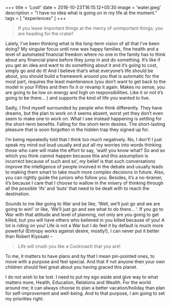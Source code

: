 +++
title = 'Lost!'
date = 2018-10-23T16:15:12+05:30
image = 'water.jpeg'
description = "I have no idea what is going on in my life at the moment."
tags = [
    "experiences"
]
+++

> If you leave Important things at the mercy of unimportant things; you are heading for the crater!

Lately, I’ve been thinking what is the long-term vision of all that I’ve been doing? My singular focus until now was happy families, fine health and a level of automated financial freedom where no one in the family has to think about any financial plans before they jump in and do something. It’s like if you get an idea and want to do something about it and it’s going to cost, simply go and do it! And I believe that’s what everyone’s life should be about, you should build a framework around you that is automatic for the most part, requires the least maintenance (you don’t want to get back to the model in your Fifties and then fix it or revamp it again. Makes no sense, you are going to be low on energy and high on responsibilities. Like it or not it’s going to be there… ) and supports the kind of life you wanted to live.

Sadly, I find myself surrounded by people who think differently. They have dreams, but the plan to work on it seems absent, worst yet they don’t even seem to make one to work on. What I see instead happening is settling for the short-term benefits. Falling for the short-term desires. The short-lasting pleasure that is soon forgotten in the hidden trap they signed up for.

I’m being repeatedly told that I think too much negatively. No, I don’t! I just speak my mind out loud usually and put all my worries into words thinking those who care will make the effort to say, ‘wait! you know what? So and so which you think cannot happen because this and this assumption is incorrect because of such and so’, my belief is that such conversations improve the intelligence of people involved in the debate and usually leads to making them smart to take much more complex decisions in future. Also, you can rightly guide the juniors who follow you. Besides, it’s a no-brainer, it’s because I care that I choose to wallow in the misery of thinking through all the possible ‘ifs’ and ‘buts’ that need to be dealt with to reach the destination.

Sounds to me like going to War and be like, ‘Well, we’ll just go and we are going to win!’ or like, ‘We’ll just go and see what to do there… ‘. If you go to War with that attitude and level of planning, not only are you going to get killed, but you will have others who believed in you killed because of you! A lot is riding on you! Life is not a War but I do feel it by default is much more powerful (Entropy works against desire, mostly!), I can never put it better than Robert Kiyosaki –

> Life will crush you like a Cockroach that you are!

To me, it matters to have plans and by that I mean pin-pointed ones, to move with a purpose and feel special. And that if not anyone then your own children should feel great about you having graced this planet.

I do not wish to be lost. I need to put my ego aside and give way to what matters more, Health, Education, Relations and Wealth. For the world around me; it can always choose to plan a better vacation/holiday than plan for self-improvement and well-being. And to that purpose, I am going to set my priorities right.
